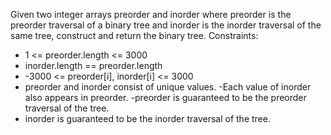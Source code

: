 Given two integer arrays preorder and inorder where preorder is the preorder traversal of a binary tree and inorder is the inorder traversal of the same tree, construct and return the binary tree.
Constraints:

- 1 <= preorder.length <= 3000
- inorder.length == preorder.length
- -3000 <= preorder[i], inorder[i] <= 3000
- preorder and inorder consist of unique values.
 -Each value of inorder also appears in preorder.
 -preorder is guaranteed to be the preorder traversal of the tree.
- inorder is guaranteed to be the inorder traversal of the tree.
